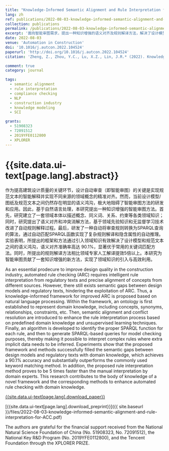 ```yaml
---
title: "Knowledge-Informed Semantic Alignment and Rule Interpretation for Automated Compliance Checking"
lang: zh
ref: publications/2022-08-03-knowledge-informed-semantic-alignment-and-rule-interpretation-for-ACC
collection: publications
permalink: /publications/2022-08-03-knowledge-informed-semantic-alignment-and-rule-interpretation-for-ACC
excerpt: '面向智能审图需求，提出一种知识增强的语义对齐及规则解译方法，解决了设计模型与规范文本直接的语义不一致问题，有效提升了规则解译准确度及审图效率'
date: 2022-08-03
venue: 'Automation in Construction'
doi: '10.1016/j.autcon.2022.104524'
paperurl: 'http://doi.org/10.1016/j.autcon.2022.104524'
citation: 'Zheng, Z., Zhou, Y.C., Lu, X.Z., Lin, J.R.* (2022). Knowledge-Informed Semantic Alignment and Rule Interpretation for Automated Compliance Checking. <i>Automation in Construction</i>, 142, 104524. doi: 10.1016/j.autcon.2022.104524'

comment: true
category: journal

tags: 
  - semantic alignment
  - rule interpretation
  - compliance checking
  - NLP
  - construction industry
  - knowledge modeling
  - SCI

grants:
  - 51908323
  - 72091512
  - 2019YFE0112800
  - XPLORER
---
```



{{site.data.ui-text[page.lang].abstract}}
====

作为提高建筑设计质量的关键环节，设计自动审查（即智能审图）的关键是实现规范文本的智能解释并实现不同来源的领域概念的精准对齐。然而，当前设计模型/图纸及规范文本之间仍然存在明显的语义鸿沟，极大地阻碍了智能审图方法的研发和应用。因此，基于自然语言处理，本研究提出一种知识增强的智能审图方法。首先，研究建立了一套领域本体以描述概念、同义词、关系、约束等各类领域知识；同时，研究提出了语义对齐和冲突消解方法，基于领域先验知识和无监督学习技术改进了自动规则解释过程。最后，研发了一种自动将审查规则转换为SPARQL查询的算法，通过自动匹配SPARQL函数实现了复杂规则解译和隐含属性的自动推理。实验表明，所提出的框架和方法通过引入领域知识有效解决了设计模型和规范文本之间的语义鸿沟，语义对齐准确率高达 90.1%，显著优于常用的关键词匹配方法。同时，所提出的规则解译方法相比领域专家人工解译提效5倍以上。本研究为智能审图贡献了一套知识增强的新方法，实现了领域知识的引入与高效利用。

As an essential prodecure to improve design quality in the construction industry, automated rule checking (ARC) requires intelligent rule interpretation from regulatory texts and precise alignment of concepts from different sources. However, there still exists semantic gaps between design models and regulatory texts, hindering the exploitation of ARC. Thus, a knowledge-informed framework for improved ARC is proposed based on natural language processing. Within the framework, an ontology is first established to represent domain knowledge, including concepts, synonyms, relationships, constraints, etc. Then, semantic alignment and conflict resolution are introduced to enhance the rule interpretation process based on predefined domain knowledge and unsupervised learning techniques. Finally, an algorithm is developed to identify the proper SPARQL function for each rule, and then to generate SPARQL-based queries for model checking purposes, thereby making it possible to interpret complex rules where extra implicit data needs to be inferred. Experiments show that the proposed framework and methods successfully filled the semantic gaps between design models and regulatory texts with domain knowledge, which achieves a 90.1% accuracy and substantially outperforms the commonly used keyword matching method. In addition, the proposed rule interpretation method proves to be 5 times faster than the manual interpretation by domain experts. This research contributes to the body of knowledge of a novel framework and the corresponding methods to enhance automated rule checking with domain knowledge. 

[{{site.data.ui-text[page.lang].download_paper}}]({{page.paperurl}})

[{{site.data.ui-text[page.lang].download_preprint}}]({{ site.baseurl }}/files/2022-08-03-knowledge-informed-semantic-alignment-and-rule-interpretation-for-ACC.pdf)

The authors are grateful for the financial support received from the National Natural Science Foundation of China (No. 51908323, No. 72091512), the National Key R&D Program (No. 2019YFE0112800), and the Tencent Foundation through the XPLORER PRIZE.